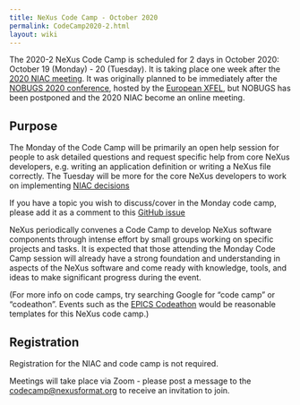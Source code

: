 ```yaml
---
title: NeXus Code Camp - October 2020
permalink: CodeCamp2020-2.html
layout: wiki
---
```


The 2020-2 NeXus Code Camp is scheduled for 2 days in October 2020:
October 19 (Monday) - 20 (Tuesday). It is taking place one week after the [2020 NIAC meeting](https://www.nexusformat.org/NIAC2020.html). It was originally planned to be immediately after the [NOBUGS 2020 conference](https://tiny.cc/nobugs2020), hosted by the [European XFEL](https://www.xfel.eu/), but NOBUGS has been postponed and the 2020 NIAC become an online meeting.

## Purpose

The Monday of the Code Camp will be primarily an open help session for people to ask detailed questions and request specific help from core NeXus developers, e.g. writing an application definition or writing a NeXus file correctly. The Tuesday will be more for the core NeXus developers to work on implementing [NIAC decisions](https://www.nexusformat.org/NIAC2020.html)

If you have a topic you wish to discuss/cover in the Monday code camp, please add it as a comment to this [GitHub issue]( https://github.com/nexusformat/NIAC/issues/38)

NeXus periodically convenes a Code Camp to
develop NeXus software components through intense effort by small groups
working on specific projects and tasks. It is expected that those
attending the Monday Code Camp session will already have a strong foundation
and understanding in aspects of the NeXus software and come ready with
knowledge, tools, and ideas to make significant progress during the
event. 

(For more info on code camps, try searching Google for “code camp” or
“codeathon”. Events such as the [EPICS
Codeathon](https://www.aps.anl.gov/epics/meetings/codeathon.php) would be
reasonable templates for this NeXus code camp.)

## Registration

Registration for the NIAC and code camp is not required.

Meetings will take place via Zoom - please post a message to the [codecamp@nexusformat.org](mailto:codecamp@nexusformat.org) to receive an invitation to join. 


